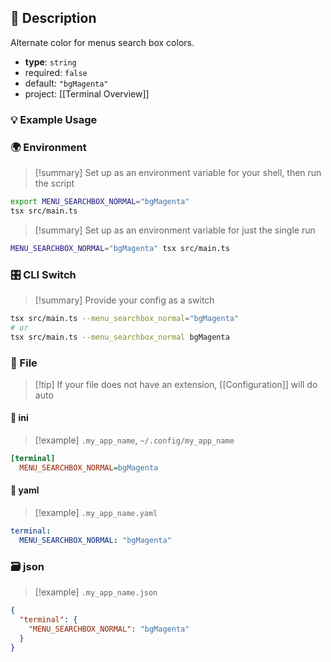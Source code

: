 ## 📜 Description

Alternate color for menus search box colors.

- **type**: `string`
- required: `false`
- default: `"bgMagenta"`
- project: [[Terminal Overview]]

### 💡 Example Usage

### 🌍 Environment

> [!summary] Set up as an environment variable for your shell, then run the script
```bash
export MENU_SEARCHBOX_NORMAL="bgMagenta"
tsx src/main.ts
```
> [!summary] Set up as an environment variable for just the single run

```bash
MENU_SEARCHBOX_NORMAL="bgMagenta" tsx src/main.ts
```
### 🎛️ CLI Switch

> [!summary] Provide your config as a switch
```bash
tsx src/main.ts --menu_searchbox_normal="bgMagenta"
# or
tsx src/main.ts --menu_searchbox_normal bgMagenta
```
### 📁 File
> [!tip] If your file does not have an extension, [[Configuration]] will do auto
#### 📘 ini

> [!example] 
> `.my_app_name`, `~/.config/my_app_name`

```ini
[terminal]
  MENU_SEARCHBOX_NORMAL=bgMagenta
```
#### 📄 yaml

> [!example]
> `.my_app_name.yaml`

```yaml
terminal:
  MENU_SEARCHBOX_NORMAL: "bgMagenta"
```
### 🗃️ json

> [!example]
> `.my_app_name.json`

```json
{
  "terminal": {
    "MENU_SEARCHBOX_NORMAL": "bgMagenta"
  }
}
```